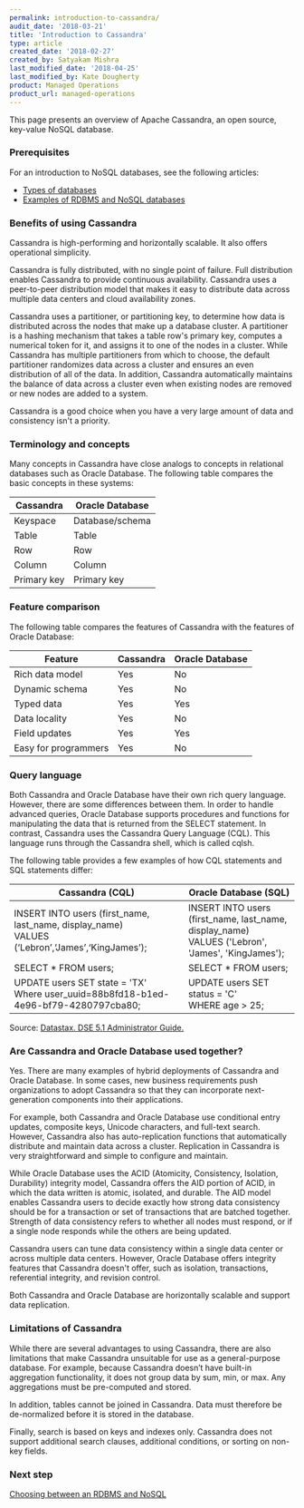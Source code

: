 ```yaml
---
permalink: introduction-to-cassandra/
audit_date: '2018-03-21'
title: 'Introduction to Cassandra'
type: article
created_date: '2018-02-27'
created_by: Satyakam Mishra
last_modified_date: '2018-04-25'
last_modified_by: Kate Dougherty
product: Managed Operations
product_url: managed-operations
---
```


This page presents an overview of Apache Cassandra, an open source, key-value
NoSQL database.

### Prerequisites

For an introduction to NoSQL databases, see the following articles:

- [Types of databases](/how-to/types-of-databases)
- [Examples of RDBMS and NoSQL databases](/how-to/examples-of-rdbms-and-nosql-databases)

### Benefits of using Cassandra

Cassandra is high-performing and horizontally scalable. It also offers
operational simplicity.

Cassandra is fully distributed, with no single point of failure. Full
distribution enables Cassandra to provide continuous availability. Cassandra
uses a peer-to-peer distribution model that makes it easy to distribute data
across multiple data centers and cloud availability zones.

Cassandra uses a partitioner, or partitioning key, to determine how data is
distributed across the nodes that make up a database cluster. A partitioner is
a hashing mechanism that takes a table row's primary key, computes a numerical
token for it, and assigns it to one of the nodes in a cluster. While Cassandra
has multiple partitioners from which to choose, the default partitioner
randomizes data across a cluster and ensures an even distribution of all
of the data. In addition, Cassandra automatically maintains the balance of
data across a cluster even when existing nodes are removed or new nodes are
added to a system.

Cassandra is a good choice when you have a very large amount of data and
consistency isn't a priority.

### Terminology and concepts

Many concepts in Cassandra have close analogs to concepts in relational
databases such as Oracle Database. The following table compares the basic
concepts in these systems:

| Cassandra   | Oracle Database |
| ----------- | --------------- |
| Keyspace    | Database/schema |
| Table       | Table           |
| Row         | Row             |
| Column      | Column          |
| Primary key | Primary key     |

### Feature comparison

The following table compares the features of Cassandra with the features of Oracle Database:

| Feature              | Cassandra | Oracle Database |
| -------------------- | --------- | --------------- |
| Rich data model      | Yes       | No              |
| Dynamic schema       | Yes       | No              |
| Typed data           | Yes       | Yes             |
| Data locality        | Yes       | No              |
| Field updates        | Yes       | Yes             |
| Easy for programmers | Yes       | No              |

### Query language

Both Cassandra and Oracle Database have their own rich query language.
However, there are some differences between them. In order to handle advanced
queries, Oracle Database supports procedures and functions for manipulating
the data that is returned from the SELECT statement. In contrast, Cassandra
uses the Cassandra Query Language (CQL). This language runs through the
Cassandra shell, which is called cqlsh.

The following table provides a few examples of how CQL statements and SQL
statements differ:

| Cassandra (CQL) | Oracle Database (SQL) |
|-----------------------------------------------------------------------------------------------------|-------------------------------------------------------------------------------------------------------|
| INSERT INTO users (first_name, last_name, display_name)<br />VALUES (‘Lebron’,‘James’,‘KingJames’); | INSERT INTO users (first_name, last_name, display_name)<br />VALUES ('Lebron', 'James', 'KingJames'); |
| SELECT * FROM users; | SELECT * FROM users; |
| UPDATE users SET state = 'TX'<br>Where user_uuid=88b8fd18-b1ed-4e96-bf79-4280797cba80; | UPDATE users SET status = 'C'<br />WHERE age > 25; |

Source: [Datastax. DSE 5.1 Administrator
Guide.](http://docs.datastax.com/en/dse/5.1/dse-admin/)

### Are Cassandra and Oracle Database used together?

Yes. There are many examples of hybrid deployments of Cassandra and Oracle
Database. In some cases, new business requirements push organizations to adopt
Cassandra so that they can incorporate next-generation components into their
applications.

For example, both Cassandra and Oracle Database use conditional entry updates,
composite keys, Unicode characters, and full-text search. However, Cassandra
also has auto-replication functions that automatically distribute and maintain
data across a cluster. Replication in Cassandra is very straightforward and
simple to configure and maintain.

While Oracle Database uses the ACID (Atomicity, Consistency, Isolation,
Durability) integrity model, Cassandra offers the AID portion of ACID, in
which the data written is atomic, isolated, and durable. The AID model enables
Cassandra users to decide exactly how strong data consistency should be for a
transaction or set of transactions that are batched together. Strength of data
consistency refers to whether all nodes must respond, or if a single node
responds while the others are being updated.

Cassandra users can tune data consistency within a single data center or
across multiple data centers. However, Oracle Database offers integrity
features that Cassandra doesn't offer, such as isolation, transactions,
referential integrity, and revision control.  

Both Cassandra and Oracle Database are horizontally scalable and support data
replication.

### Limitations of Cassandra

While there are several advantages to using Cassandra, there are also
limitations that make Cassandra unsuitable for use as a general-purpose
database. For example, because Cassandra doesn’t have built-in aggregation
functionality, it does not group data by sum, min, or max. Any aggregations
must be pre-computed and stored.

In addition, tables cannot be joined in Cassandra. Data must therefore be
de-normalized before it is stored in the database.  

Finally, search is based on keys and indexes only. Cassandra does not support
additional search clauses, additional conditions, or sorting on non-key fields.

### Next step

[Choosing between an RDBMS and NoSQL](/how-to/introduction-to-mongodb)
